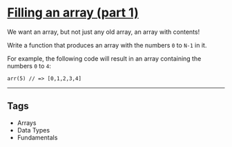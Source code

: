 # [Filling an array (part 1)](https://www.codewars.com/kata/571d42206414b103dc0006a1)

We want an array, but not just any old array, an array with contents!

Write a function that produces an array with the numbers `0` to `N-1` in it.

For example, the following code will result in an array containing the numbers `0` to `4`:

```
arr(5) // => [0,1,2,3,4]
```

---

## Tags

- Arrays
- Data Types
- Fundamentals
